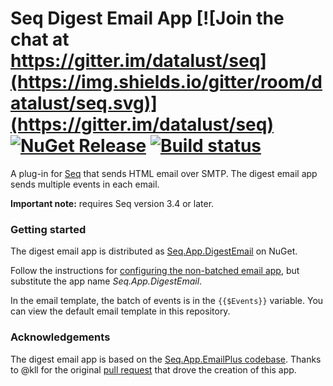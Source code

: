 # Seq Digest Email App [![Join the chat at https://gitter.im/datalust/seq](https://img.shields.io/gitter/room/datalust/seq.svg)](https://gitter.im/datalust/seq) [![NuGet Release](https://img.shields.io/nuget/v/Seq.App.DigestEmail.svg)](https://nuget.org/packages/Seq.App.DigestEmail) [![Build status](https://ci.appveyor.com/api/projects/status/x8ydgq6s8a4h2d44?svg=true)](https://ci.appveyor.com/project/datalust/seq-app-digestemail)

A plug-in for [Seq](https://getseq.net) that sends HTML email over SMTP. The digest email app sends multiple events in each email.

**Important note:** requires Seq version 3.4 or later.

### Getting started

The digest email app is distributed as [Seq.App.DigestEmail](https://nuget.org/packages/seq.app.digestemail) on NuGet.

Follow the instructions for [configuring the non-batched email app](http://docs.getseq.net/docs/formatting-html-email), but substitute the app name _Seq.App.DigestEmail_.

In the email template, the batch of events is in the `{{$Events}}` variable. You can view the default email template in this repository.

### Acknowledgements

The digest email app is based on the [Seq.App.EmailPlus codebase](https://github.com/datalust/seq-apps). Thanks to @kll for the original [pull request](https://github.com/datalust/seq-apps/pull/6) that drove the creation of this app.
